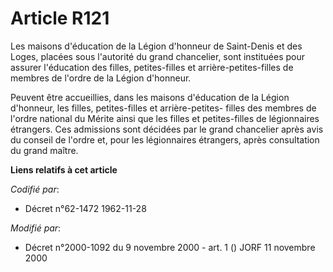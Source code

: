 # Article R121

Les maisons d'éducation de la Légion d'honneur de Saint-Denis et des Loges, placées sous l'autorité du grand chancelier, sont
instituées pour assurer l'éducation des filles, petites-filles et arrière-petites-filles de membres de l'ordre de la Légion
d'honneur.

Peuvent être accueillies, dans les maisons d'éducation de la Légion d'honneur, les filles, petites-filles et arrière-petites-
filles des membres de l'ordre national du Mérite ainsi que les filles et petites-filles de légionnaires étrangers. Ces
admissions sont décidées par le grand chancelier après avis du conseil de l'ordre et, pour les légionnaires étrangers, après
consultation du grand maître.

**Liens relatifs à cet article**

_Codifié par_:

  - Décret n°62-1472 1962-11-28

_Modifié par_:

  - Décret n°2000-1092 du 9 novembre 2000 - art. 1 () JORF 11 novembre 2000
